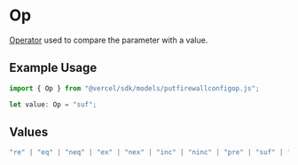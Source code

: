 # Op

[Operator](https://vercel.com/docs/security/vercel-waf/rule-configuration#operators) used to compare the parameter with a value.

## Example Usage

```typescript
import { Op } from "@vercel/sdk/models/putfirewallconfigop.js";

let value: Op = "suf";
```

## Values

```typescript
"re" | "eq" | "neq" | "ex" | "nex" | "inc" | "ninc" | "pre" | "suf" | "sub" | "gt" | "gte" | "lt" | "lte"
```